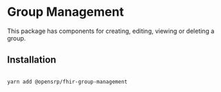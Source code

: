 # Group Management

This package has components for creating, editing, viewing or deleting a group.

## Installation

```sh

yarn add @opensrp/fhir-group-management
```
